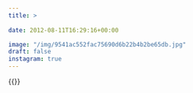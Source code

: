 ```yaml
---
title: >
  
date: 2012-08-11T16:29:16+00:00

image: "/img/9541ac552fac75690d6b22b4b2be65db.jpg"
draft: false
instagram: true
---
```


{{<photo src="/img/9541ac552fac75690d6b22b4b2be65db.jpg">}}
